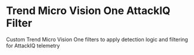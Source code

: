 # Trend Micro Vision One AttackIQ Filter
Custom Trend Micro Vision One filters to apply detection logic and filtering for AttackIQ telemetry
